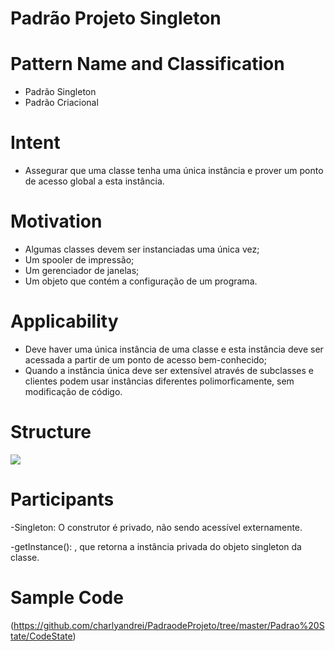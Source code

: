 # Padrão Projeto Singleton
# Pattern Name and Classification
- Padrão Singleton
- Padrão Criacional

# Intent
  - Assegurar que uma classe tenha uma única instância e prover um ponto de acesso global a esta instância.
  
# Motivation
  
  - Algumas classes devem ser instanciadas uma única vez;
  - Um spooler de impressão;
  - Um gerenciador de janelas;
  - Um objeto que contém a configuração de um programa.
  
 # Applicability
  - Deve haver uma única instância de uma classe e esta instância deve ser acessada a partir de um ponto de acesso bem-conhecido;
  - Quando a instância única deve ser extensível através de subclasses e clientes podem usar instâncias diferentes polimorficamente, sem modificação de código.
  
  # Structure 
  
  ![](https://miro.medium.com/max/403/1*m8oZpTQqTFnjLAgdQORb_g.png)
  
  # Participants
  
   -Singleton: O construtor é privado, não sendo acessível externamente.
   
   -getInstance(): , que retorna a instância privada do objeto singleton da classe.
   
   
  # Sample Code 
  
  (https://github.com/charlyandrei/PadraodeProjeto/tree/master/Padrao%20State/CodeState)
